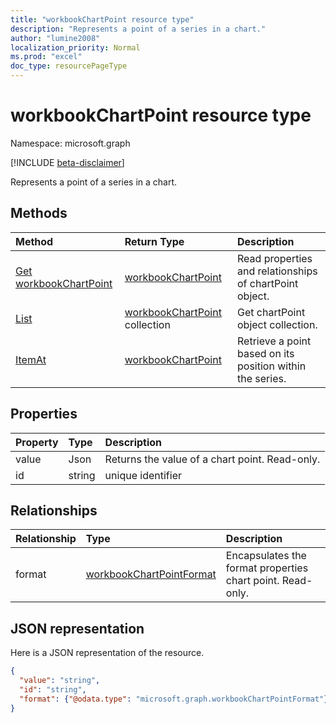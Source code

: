 ```yaml
---
title: "workbookChartPoint resource type"
description: "Represents a point of a series in a chart."
author: "lumine2008"
localization_priority: Normal
ms.prod: "excel"
doc_type: resourcePageType
---
```


# workbookChartPoint resource type

Namespace: microsoft.graph

[!INCLUDE [beta-disclaimer](../../includes/beta-disclaimer.md)]

Represents a point of a series in a chart.


## Methods

| Method		   | Return Type	|Description|
|:---------------|:--------|:----------|
|[Get workbookChartPoint](../api/chartpoint-get.md) | [workbookChartPoint](workbookchartpoint.md) |Read properties and relationships of chartPoint object.|
|[List](../api/chartpoint-list.md) | [workbookChartPoint](workbookchartpoint.md) collection |Get chartPoint object collection. |
|[ItemAt](../api/chartpointscollection-itemat.md)|[workbookChartPoint](workbookchartpoint.md)|Retrieve a point based on its position within the series.|

## Properties
| Property	   | Type	|Description|
|:---------------|:--------|:----------|
|value|Json|Returns the value of a chart point. Read-only.|
|id|string|unique identifier|

## Relationships
| Relationship | Type	|Description|
|:---------------|:--------|:----------|
|format|[workbookChartPointFormat](workbookchartpointformat.md)|Encapsulates the format properties chart point. Read-only.|

## JSON representation

Here is a JSON representation of the resource.

<!--{
  "blockType": "resource",
  "optionalProperties": [
    "format"
    ],
  "keyProperty": "id",
  "baseType": "microsoft.graph.entity",
  "@odata.type": "microsoft.graph.workbookChartPoint"
}-->

```json
{
  "value": "string",
  "id": "string",
  "format": {"@odata.type": "microsoft.graph.workbookChartPointFormat"}
}

```

<!-- uuid: 8fcb5dbc-d5aa-4681-8e31-b001d5168d79
2015-10-25 14:57:30 UTC -->
<!--
{
  "type": "#page.annotation",
  "description": "ChartPoint resource",
  "keywords": "",
  "section": "documentation",
  "tocPath": "",
  "suppressions": []
}
-->



